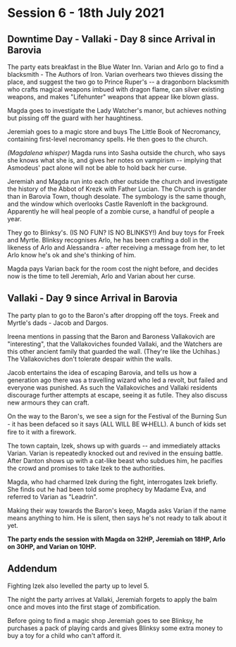 # Session 6 - 18th July 2021

## Downtime Day - Vallaki - Day 8 since Arrival in Barovia

The party eats breakfast in the Blue Water Inn.
Varian and Arlo go to find a blacksmith - The Authors of Iron. Varian overhears two thieves dissing the place, and suggest the two go to Prince Ruper's -- a dragonborn blacksmith who crafts magical weapons imbued with dragon flame, can silver existing weapons, and makes "Lifehunter" weapons that appear like blown glass.

Magda goes to investigate the Lady Watcher's manor, but achieves nothing but pissing off the guard with her haughtiness.

Jeremiah goes to a magic store and buys The Little Book of Necromancy, containing first-level necromancy spells. He then goes to the church.

*(Magdalena whisper)* Magda runs into Sasha outside the church, who says she knows what she is, and gives her notes on vampirism -- implying that Asmodeus' pact alone will not be able to hold back her curse.

Jeremiah and Magda run into each other outside the church and investigate the history of the Abbot of Krezk with Father Lucian. The Church is grander than in Barovia Town, though desolate. The symbology is the same though, and the window which overlooks Castle Ravenloft in the background. Apparently he will heal people of a zombie curse, a handful of people a year.

They go to Blinksy's. (IS NO FUN? IS NO BLINKSY!) And buy toys for Freek and Myrtle. Blinksy recognises Arlo, he has been crafting a doll in the likeness of Arlo and Alessandra - after receiving a message from her, to let Arlo know he's ok and she's thinking of him.

Magda pays Varian back for the room cost the night before, and decides now is the time to tell Jeremiah, Arlo and Varian about her curse.


## Vallaki - Day 9 since Arrival in Barovia

The party plan to go to the Baron's after dropping off the toys. Freek and Myrtle's dads - Jacob and Dargos.

Ireena mentions in passing that the Baron and Baroness Vallakovich are "interesting", that the Vallakoviches founded Vallaki, and the Watchers are this other ancient family that guarded the wall. (They're like the Uchihas.) The Vallakoviches don't tolerate despair within the walls.

Jacob entertains the idea of escaping Barovia, and tells us how a generation ago there was a travelling wizard who led a revolt, but failed and everyone was punished. As such the Vallakoviches and Vallaki residents discourage further attempts at escape, seeing it as futile. They also discuss new armours they can craft.

On the way to the Baron's, we see a sign for the Festival of the Burning Sun - it has been defaced so it says (ALL WILL BE W̶ HELL). A bunch of kids set fire to it with a firework.

The town captain, Izek, shows up with guards -- and immediately attacks Varian. Varian is repeatedly knocked out and revived in the ensuing battle. After Danton shows up with a cat-like beast who subdues him, he pacifies the crowd and promises to take Izek to the authorities.

Magda, who had charmed Izek during the fight, interrogates Izek briefly. She finds out he had been told some prophecy by Madame Eva, and referred to Varian as "Leadrin".

Making their way towards the Baron's keep, Magda asks Varian if the name means anything to him. He is silent, then says he's not ready to talk about it yet.

**The party ends the session with Magda on 32HP, Jeremiah on 18HP, Arlo on 30HP, and Varian on 10HP.**

## Addendum

Fighting Izek also levelled the party up to level 5.

The night the party arrives at Vallaki, Jeremiah forgets to apply the balm once and moves into the first stage of zombification. 

Before going to find a magic shop Jeremiah goes to see Blinksy, he purchases a pack of playing cards and gives Blinksy some extra money to buy a toy for a child who can't afford it.